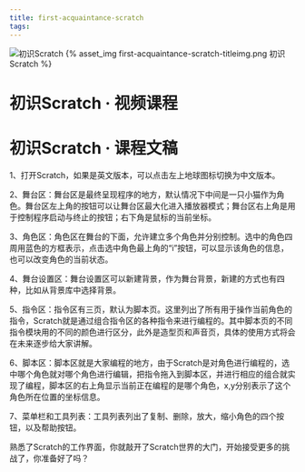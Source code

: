 ```yaml
---
title: first-acquaintance-scratch
tags:
---
```

![初识Scratch](first-acquaintance-scratch-titleimg.png)
{% asset_img first-acquaintance-scratch-titleimg.png 初识Scratch %}

# 初识Scratch · 视频课程

# 初识Scratch · 课程文稿

1、打开Scratch，如果是英文版本，可以点击左上地球图标切换为中文版本。

2、舞台区：舞台区是最终呈现程序的地方，默认情况下中间是一只小猫作为角色。舞台区左上角的按钮可以让舞台区最大化进入播放器模式；舞台区右上角是用于控制程序启动与终止的按钮；右下角是鼠标的当前坐标。

3、角色区：角色区在舞台的下面，允许建立多个角色并分别控制。选中的角色四周用蓝色的方框表示，点击选中角色最上角的“i”按钮，可以显示该角色的信息，也可以改变角色的当前状态。

4、舞台设置区：舞台设置区可以新建背景，作为舞台背景，新建的方式也有四种，比如从背景库中选择背景。

5、指令区：指令区有三页，默认为脚本页。这里列出了所有用于操作当前角色的指令，Scratch就是通过组合指令区的各种指令来进行编程的。其中脚本页的不同指令模块用的不同的颜色进行区分，此外是造型页和声音页，具体的使用方式将会在未来逐步给大家讲解。

6、脚本区：脚本区就是大家编程的地方，由于Scratch是对角色进行编程的，选中哪个角色就对哪个角色进行编辑，把指令拖入到脚本区，并进行相应的组合就实现了编程，脚本区的右上角显示当前正在编程的是哪个角色，x,y分别表示了这个角色所在位置的坐标信息。

7、菜单栏和工具列表：工具列表列出了复制、删除，放大，缩小角色的四个按钮，以及帮助按钮。

熟悉了Scratch的工作界面，你就敲开了Scratch世界的大门，开始接受更多的挑战了，你准备好了吗？
